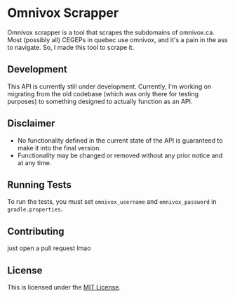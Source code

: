 # Omnivox Scrapper
Omnivox scrapper is a tool that scrapes the subdomains of omnivox.ca.
Most (possibly all) CEGEPs in quebec use omnivox, and it's a pain in the ass to navigate.
So, I made this tool to scrape it.

## Development
This API is currently still under development.
Currently, I'm working on migrating from the old codebase (which was only there for testing purposes)
to something designed to actually function as an API.

## Disclaimer
- No functionality defined in the current state of the API is guaranteed to make it into the final version.
- Functionality may be changed or removed without any prior notice and at any time.

## Running Tests
To run the tests, you must set `omnivox_username` and `omnivox_password` in `gradle.properties`.

## Contributing
just open a pull request lmao

## License
This is licensed under the [MIT License](https://mit-license.org/).
